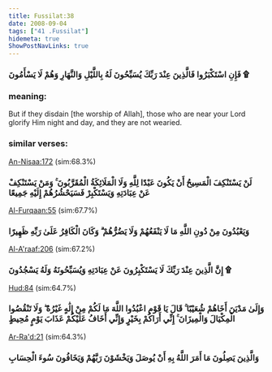 ```yaml
---
title: Fussilat:38
date: 2008-09-04
tags: ["41 .Fussilat"]
hidemeta: true 
ShowPostNavLinks: true 
---
```

### فَإِنِ اسْتَكْبَرُوا فَالَّذِينَ عِنْدَ رَبِّكَ يُسَبِّحُونَ لَهُ بِاللَّيْلِ وَالنَّهَارِ وَهُمْ لَا يَسْأَمُونَ ۩
### meaning: 
But if they disdain [the worship of Allah], those who are near your Lord glorify Him night and day, and they are not wearied.
### similar verses: 

[An-Nisaa:172](/4/172) (sim:68.3%)

### لَنْ يَسْتَنْكِفَ الْمَسِيحُ أَنْ يَكُونَ عَبْدًا لِلَّهِ وَلَا الْمَلَائِكَةُ الْمُقَرَّبُونَ ۚ وَمَنْ يَسْتَنْكِفْ عَنْ عِبَادَتِهِ وَيَسْتَكْبِرْ فَسَيَحْشُرُهُمْ إِلَيْهِ جَمِيعًا

[Al-Furqaan:55](/25/55) (sim:67.7%)

### وَيَعْبُدُونَ مِنْ دُونِ اللَّهِ مَا لَا يَنْفَعُهُمْ وَلَا يَضُرُّهُمْ ۗ وَكَانَ الْكَافِرُ عَلَىٰ رَبِّهِ ظَهِيرًا

[Al-A'raaf:206](/7/206) (sim:67.2%)

### إِنَّ الَّذِينَ عِنْدَ رَبِّكَ لَا يَسْتَكْبِرُونَ عَنْ عِبَادَتِهِ وَيُسَبِّحُونَهُ وَلَهُ يَسْجُدُونَ ۩

[Hud:84](/11/84) (sim:64.7%)

### وَإِلَىٰ مَدْيَنَ أَخَاهُمْ شُعَيْبًا ۚ قَالَ يَا قَوْمِ اعْبُدُوا اللَّهَ مَا لَكُمْ مِنْ إِلَٰهٍ غَيْرُهُ ۖ وَلَا تَنْقُصُوا الْمِكْيَالَ وَالْمِيزَانَ ۚ إِنِّي أَرَاكُمْ بِخَيْرٍ وَإِنِّي أَخَافُ عَلَيْكُمْ عَذَابَ يَوْمٍ مُحِيطٍ

[Ar-Ra'd:21](/13/21) (sim:64.3%)

### وَالَّذِينَ يَصِلُونَ مَا أَمَرَ اللَّهُ بِهِ أَنْ يُوصَلَ وَيَخْشَوْنَ رَبَّهُمْ وَيَخَافُونَ سُوءَ الْحِسَابِ
